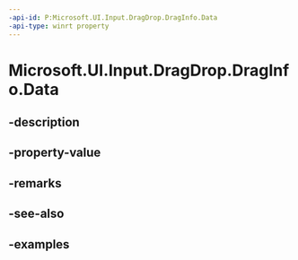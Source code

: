 ```yaml
---
-api-id: P:Microsoft.UI.Input.DragDrop.DragInfo.Data
-api-type: winrt property
---
```


# Microsoft.UI.Input.DragDrop.DragInfo.Data

<!--
public Windows.ApplicationModel.DataTransfer.DataPackageView Data { get; }
-->


## -description

## -property-value

## -remarks

## -see-also

## -examples


